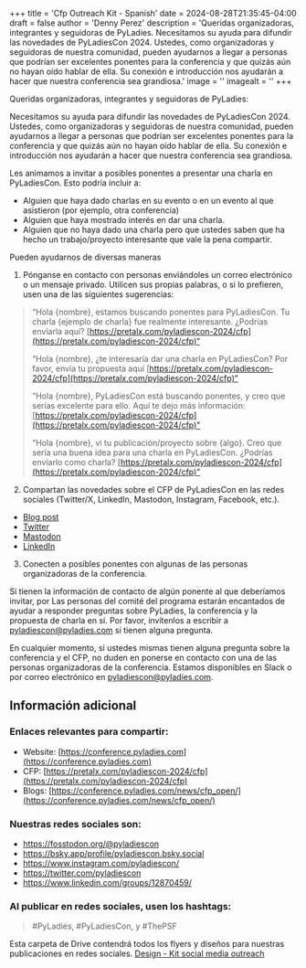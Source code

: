 +++
title = 'Cfp Outreach Kit - Spanish'
date = 2024-08-28T21:35:45-04:00
draft = false
author = 'Denny Perez'
description = 'Queridas organizadoras, integrantes y seguidoras de PyLadies. Necesitamos su ayuda para difundir las novedades de PyLadiesCon 2024. Ustedes, como organizadoras y seguidoras de nuestra comunidad, pueden ayudarnos a llegar a personas que podrían ser excelentes ponentes para la conferencia y que quizás aún no hayan oído hablar de ella. Su conexión e introducción nos ayudarán a hacer que nuestra conferencia sea grandiosa.'
image = ''
imagealt = ''
+++

Queridas organizadoras, integrantes y seguidoras de PyLadies:

Necesitamos su ayuda para difundir las novedades de PyLadiesCon 2024. Ustedes,
como organizadoras y seguidoras de nuestra comunidad, pueden ayudarnos a llegar
a personas que podrían ser excelentes ponentes para la conferencia y que quizás
aún no hayan oído hablar de ella. Su conexión e introducción nos ayudarán a
hacer que nuestra conferencia sea grandiosa.

Les animamos a invitar a posibles ponentes a presentar una charla en
PyLadiesCon. Esto podría incluir a:

- Alguien que haya dado charlas en su evento o en un evento al que asistieron
  (por ejemplo, otra conferencia)
- Alguien que haya mostrado interés en dar una charla.
- Alguien que no haya dado una charla pero que ustedes saben que ha hecho un
  trabajo/proyecto interesante que vale la pena compartir.

Pueden ayudarnos de diversas maneras

1. Pónganse en contacto con personas enviándoles un correo electrónico o un
   mensaje privado. Utilicen sus propias palabras, o si lo prefieren, usen una
   de las siguientes sugerencias:

> “Hola {nombre}, estamos buscando ponentes para PyLadiesCon. Tu charla
> {ejemplo de charla} fue realmente interesante. ¿Podrías enviarla aquí?
> [https://pretalx.com/pyladiescon-2024/cfp](https://pretalx.com/pyladiescon-2024/cfp)“
>
> “Hola {nombre}, ¿te interesaría dar una charla en PyLadiesCon? Por favor,
> envía tu propuesta aquí
> [https://pretalx.com/pyladiescon-2024/cfp](https://pretalx.com/pyladiescon-2024/cfp)”
>
> “Hola {nombre}, PyLadiesCon está buscando ponentes, y creo que serías
> excelente para ello. Aquí te dejo más información:
> [https://pretalx.com/pyladiescon-2024/cfp](https://pretalx.com/pyladiescon-2024/cfp)”
>
> “Hola {nombre}, vi tu publicación/proyecto sobre {algo}. Creo que sería una
> buena idea para una charla en PyLadiesCon. ¿Podrías enviarlo como charla?
> [https://pretalx.com/pyladiescon-2024/cfp](https://pretalx.com/pyladiescon-2024/cfp)”

2. Compartan las novedades sobre el CFP de PyLadiesCon en las redes sociales
   (Twitter/X, LinkedIn, Mastodon, Instagram, Facebook, etc.).

- [Blog post](https://conference.pyladies.com/news/cfp_open/)
- [Twitter](https://x.com/pyladiescon/status/1824179923713659336)
- [Mastodon](https://fosstodon.org/@pyladiescon/112967895199872463)
- [LinkedIn](https://www.linkedin.com/posts/pyladiescon_pyladiescon-python-pyladies-activity-7229947209079795712-egx8?utm_source=share&utm_medium=member_desktop)

3. Conecten a posibles ponentes con algunas de las personas organizadoras de la
   conferencia.

Si tienen la información de contacto de algún ponente al que deberíamos
invitar, por Las personas del comité del programa estarán encantados de
ayudar a responder preguntas sobre PyLadies, la conferencia y la propuesta
de charla en sí. Por favor, invítenlos a escribir a
pyladiescon@pyladies.com si tienen alguna pregunta.

En cualquier momento, si ustedes mismas tienen alguna pregunta sobre la
conferencia y el CFP, no duden en ponerse en contacto con una de las personas
organizadoras de la conferencia. Estamos disponibles en Slack o por correo
electrónico en pyladiescon@pyladies.com.

## Información adicional

### Enlaces relevantes para compartir:

* Website: [https://conference.pyladies.com](https://conference.pyladies.com)
* CFP: [https://pretalx.com/pyladiescon-2024/cfp](https://pretalx.com/pyladiescon-2024/cfp)
* Blogs: [https://conference.pyladies.com/news/cfp_open/](https://conference.pyladies.com/news/cfp_open/)

### Nuestras redes sociales son:

- https://fosstodon.org/@pyladiescon
- https://bsky.app/profile/pyladiescon.bsky.social
- https://www.instagram.com/pyladiescon/
- https://twitter.com/pyladiescon
- https://www.linkedin.com/groups/12870459/

### Al publicar en redes sociales, usen los hashtags:

> \#PyLadies, \#PyLadiesCon, y \#ThePSF

Esta carpeta de Drive contendrá todos los flyers y diseños para nuestras
publicaciones en redes sociales. [Design - Kit social media
outreach](https://drive.google.com/drive/folders/1z6mkV1lp4pdxej3c3btlpwBaVLIwALPU?usp=sharing)
